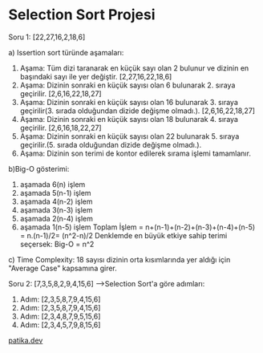 # Selection Sort Projesi

Soru 1: [22,27,16,2,18,6]

a) Issertion sort türünde aşamaları:
1. Aşama: Tüm dizi taranarak en küçük sayı olan 2 bulunur ve dizinin en başındaki sayı ile yer değiştir.
[2,27,16,22,18,6] 
2. Aşama: Dizinin sonraki en küçük sayısı olan 6 bulunarak 2. sıraya geçirilir.
[2,6,16,22,18,27]
3. Aşama: Dizinin sonraki en küçük sayısı olan 16 bulunarak 3. sıraya geçirilir(3. sırada olduğundan dizide değişme olmadı.).
[2,6,16,22,18,27]
4. Aşama: Dizinin sonraki en küçük sayısı olan 18 bulunarak 4. sıraya geçirilir.
[2,6,16,18,22,27]
5. Aşama: Dizinin sonraki en küçük sayısı olan 22 bulunarak 5. sıraya geçirilir.(5. sırada olduğundan dizide değişme olmadı.).
6. Aşama: Dizinin son terimi de kontor edilerek sırama işlemi tamamlanır.

b)Big-O gösterimi: 
1. aşamada 6(n) işlem
1. aşamada 5(n-1) işlem
2. aşamada 4(n-2) işlem
3. aşamada 3(n-3) işlem
4. aşamada 2(n-4) işlem
5. aşamada 1(n-5) işlem
Toplam İşlem = n+(n-1)+(n-2)+(n-3)+(n-4)+(n-5) = n.(n-1)/2= (n^2-n)/2
Denklemde en büyük etkiye sahip terimi seçersek:
Big-O = n^2

c) Time Complexity: 18 sayısı dizinin orta kısımlarında yer aldığı için "Average Case" kapsamına girer.

Soru 2: [7,3,5,8,2,9,4,15,6] -->Selection Sort'a göre adımları:
1. Adım: [2,3,5,8,7,9,4,15,6]
2. Adım: [2,3,5,8,7,9,4,15,6]
3. Adım: [2,3,4,8,7,9,5,15,6]
4. Adım: [2,3,4,5,7,9,8,15,6]


[patika.dev](https://www.patika.dev/tr)
